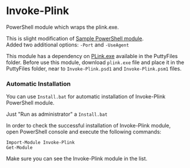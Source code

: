 # Invoke-Plink
PowerShell module which wraps the plink.exe.

This is slight  modification of [Sample PowerShell module](https://gallery.technet.microsoft.com/scriptcenter/Sample-PowerShell-module-8d961a1c).</br>
Added two additional options: `-Port` and `-UseAgent`

This module has a dependency on [PLink.exe](http://www.chiark.greenend.org.uk/~sgtatham/putty/download.html) available in the PuttyFiles folder. Before use this module, download `plink.exe` file and place it in the PuttyFiles folder, near to `Invoke-Plink.psd1` and `Invoke-Plink.psm1` files. 

### Automatic Installation  ###

You can use `Install.bat` for automatic installation of Invoke-Plink PowerShell module.

Just "Run as administrator" a `Install.bat`

In order to check the successful installation of Invoke-Plink module,<br> 
open PowerShell console and execute the following commands:
```
Import-Module Invoke-Plink
Get-Module
```
Make sure you can see the Invoke-Plink module in the list.
